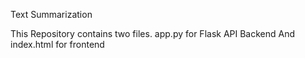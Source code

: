 Text Summarization

This Repository contains two files.
app.py for Flask API Backend
And index.html for frontend
